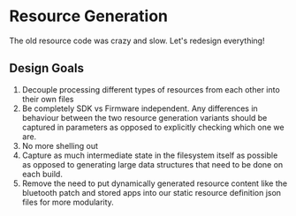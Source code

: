 Resource Generation
===================

The old resource code was crazy and slow. Let's redesign everything!

Design Goals
------------
1. Decouple processing different types of resources from each other into their own files
2. Be completely SDK vs Firmware independent. Any differences in behaviour between the two resource
   generation variants should be captured in parameters as opposed to explicitly checking which
   one we are.
3. No more shelling out
4. Capture as much intermediate state in the filesystem itself as possible as opposed to
   generating large data structures that need to be done on each build.
5. Remove the need to put dynamically generated resource content like the bluetooth patch and
   stored apps into our static resource definition json files for more modularity.
